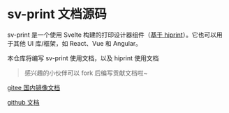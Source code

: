 # sv-print 文档源码

sv-print 是一个使用 Svelte 构建的打印设计器组件（[基于 hiprint](http://hiprint.io)）。它也可以用于其他 UI 库/框架，如 React、Vue 和 Angular。

本仓库将编写 sv-print 使用文档，以及 hiprint 使用文档

> 感兴趣的小伙伴可以 fork 后编写贡献文档啦~

[gitee 国内镜像文档](https://ccsimple.gitee.io/sv-print-docs)

[github 文档](https://ccsimple.github.io/sv-print-docs/)
